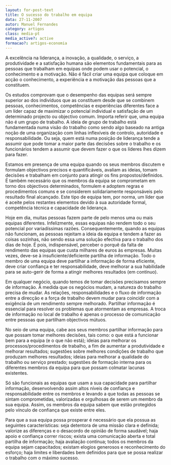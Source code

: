 ```yaml
---
layout: for-post-text
title: O sucesso do trabalho em equipa
data: 27-11-2007
autor: Manuel Fernandes
category: artigos
class: media-pt
media_active?: active
formacao?: artigos-economia
---  
```

  

A excelência na liderança, a inovação, a qualidade, o serviço, a produtividade e a satisfação humana são elementos fundamentais para as pessoas que trabalham em equipas onde podem usar o potencial, o conhecimento e a motivação. Não é fácil criar uma equipa que coloque em acção o conhecimento, a experiência e a motivação das pessoas que a constituem.

Os estudos comprovam que o desempenho das equipas será sempre superior ao dos indivíduos que as constituem desde que se combinem pessoas, conhecimentos, competências e experiências diferentes face a um líder capaz de maximizar o potencial individual e satisfação de um determinado projecto ou objectivo comum. Importa referir que, uma equipa não é um grupo de trabalho. A ideia de grupo de trabalho está fundamentada numa visão do trabalho como sendo algo baseado na antiga noção de uma organização com linhas inflexíveis de controlo, autoridade e responsabilidade. Ou seja, quem está numa posição de liderança tende a assumir que pode tomar a maior parte das decisões sobre o trabalho e os funcionários tendem a assumir que devem fazer o que os líderes lhes dizem para fazer.

Estamos em presença de uma equipa quando os seus membros discutem e formulam objectivos precisos e quantificáveis, avaliam as ideias, tomam decisões e trabalham em conjunto para atingir os fins propostos/definidos. É também necessário que os membros da equipa se comprometam em torno dos objectivos determinados, formulem e adoptem regras e procedimentos comuns e se considerem solidariamente responsáveis pelo resultado final alcançado. Este tipo de equipa tem, por norma, um líder que é aceite pelos restantes elementos devido à sua autoridade formal, competência técnica e capacidade de liderança.

Hoje em dia, muitas pessoas fazem parte de pelo menos uma ou mais equipas diferentes. Infelizmente, essas equipas não rendem todo o seu potencial por variadíssimas razões. Consequentemente, quando as equipas não funcionam, as pessoas rejeitam a ideia da equipa e tendem a fazer as coisas sozinhas, não sendo essa uma solução efectiva para o trabalho dos dias de hoje. É pois, indispensável, perceber o porquê da falta de rendimento das equipas que custa milhares de euros às empresas. Muitas vezes, deve-se à insuficiente/deficiente partilha de informação. Todo o membro de uma equipa deve partilhar a informação de forma eficiente, deve criar confiança e ter responsabilidade, deve melhorar a sua habilidade para se auto-gerir de forma a atingir melhores resultados (em contínuo).

Em qualquer negócio, quando temos de tomar decisões precisamos sempre de informação. À medida que os negócios mudam, a natureza do trabalho precisa de mudar. As relações, responsabilidades e o fluxo de informação entre a direcção e a força de trabalho devem mudar para coincidir com a exigência de um rendimento sempre melhorado. Partilhar informação é essencial para resolver os problemas que atormentam as empresas. A troca de informação no local de trabalho é apenas o processo de comunicação entre pessoas que partilham objectivos mútuos.

No seio de uma equipa, cabe aos seus membros partilhar informação para que possam tomar melhores decisões, tais como: o que está a funcionar bem para a equipa (e o que não está); ideias para melhorar os processos/procedimentos de trabalho, a fim de aumentar a produtividade e melhorar resultados; sugestões sobre melhores condições de trabalho que produzam melhores resultados; ideias para melhorar a qualidade do trabalho ou serviço prestado; sugestões de formação interna para os diferentes membros da equipa para que possam colmatar lacunas existentes.

Só são funcionais as equipas que usam a sua capacidade para partilhar informação, desenvolvendo assim altos níveis de confiança e responsabilidade entre os membros e levando a que todas as pessoas se sintam comprometidas, valorizadas e orgulhosas de serem um membro da sua equipa. Assim, os membros da equipa sabem que estão protegidos pelo vínculo de confiança que existe entre eles.

Para que a sua equipa possa prosperar é necessário que ela possua as seguintes características: seja detentora de uma missão clara e definida; valorize as diferenças e o desacordo de opinião de forma saudável; haja apoio e confiança correr riscos; exista uma comunicação aberta e total partilha de informação; haja avaliação contínua; todos os membros da equipa sejam capacitados; existam elogios generosos e reconhecimento do esforço; haja limites e liberdades bem definidos para que se possa realizar o trabalho com o máximo sucesso.
